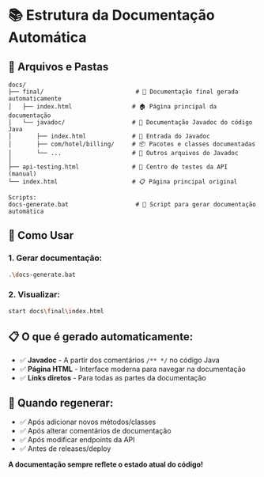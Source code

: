 # 📚 Estrutura da Documentação Automática

## 📁 Arquivos e Pastas

```
docs/
├── final/                          # 📂 Documentação final gerada automaticamente
│   ├── index.html                 # 🏠 Página principal da documentação
│   └── javadoc/                   # 📖 Documentação Javadoc do código Java
│       ├── index.html             # 🔗 Entrada do Javadoc
│       ├── com/hotel/billing/     # 📦 Pacotes e classes documentadas
│       └── ...                    # 📄 Outros arquivos do Javadoc
│
├── api-testing.html               # 🧪 Centro de testes da API (manual)
└── index.html                     # 📋 Página principal original

Scripts:
docs-generate.bat                   # 🔧 Script para gerar documentação automática
```

## 🎯 Como Usar

### 1. Gerar documentação:
```bash
.\docs-generate.bat
```

### 2. Visualizar:
```bash
start docs\final\index.html
```

## 📋 O que é gerado automaticamente:

- ✅ **Javadoc** - A partir dos comentários `/** */` no código Java
- ✅ **Página HTML** - Interface moderna para navegar na documentação
- ✅ **Links diretos** - Para todas as partes da documentação

## 🔄 Quando regenerar:

- ✅ Após adicionar novos métodos/classes
- ✅ Após alterar comentários de documentação
- ✅ Após modificar endpoints da API
- ✅ Antes de releases/deploy

**A documentação sempre reflete o estado atual do código!**
